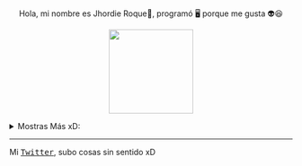 
<!---
roke741/roke741 is a ✨ special ✨ repository because its `README.md` (this file) appears on your GitHub profile.
You can click the Preview link to take a look at your changes.
--->
<p align="center">Hola, mi nombre es Jhordie Roque👦, programó 🖥️ porque me gusta 👽😆</p>
<p align="center">
<img src="https://user-images.githubusercontent.com/65454249/142749625-fabb65fb-b5b9-4119-85d0-5496a363a1e4.gif" width="150px">
</p>
<details>
  <summary>Mostras Más xD:</summary>
  <p>Estoy aprendiendo🤓: </p>
  <ul>
    <li>JavaScript</li>
    <li>PHP</li>
    <li>Kotlin</li>
  </ul>
  <p>Aprendido: </p>
  <ul>
    <li>HTML</li>
    <li>Java</li>
    <li>Python</li>
  </ul>
</details>
<hr/>
<p>Mi <a href="https://twitter.com/intent/tweet?text=@JhordieRoque%20uwu%20hello%21%20"><kbd>Twitter</kbd></a>, subo cosas sin sentido xD</p>
